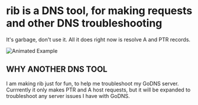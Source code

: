 # rib is a DNS tool, for making requests and other DNS troubleshooting
It's garbage, don't use it. All it does right now is resolve A and PTR records.

![Animated Example](trash.gif)

## WHY ANOTHER DNS TOOL
I am making rib just for fun, to help me troubleshoot my GoDNS server. Currrently it only makes PTR and A host requests, but it will be expanded to troubleshoot any server issues I have with GoDNS.

